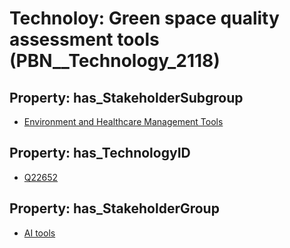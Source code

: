 # Technoloy: __Green space quality assessment tools__ (PBN__Technology_2118)

## Property: has_StakeholderSubgroup

* [Environment and Healthcare Management Tools](PBN__TechSubgroup_14)

## Property: has_TechnologyID

* [Q22652](Q22652)

## Property: has_StakeholderGroup

* [AI tools](PBN__TechGroup_0)


